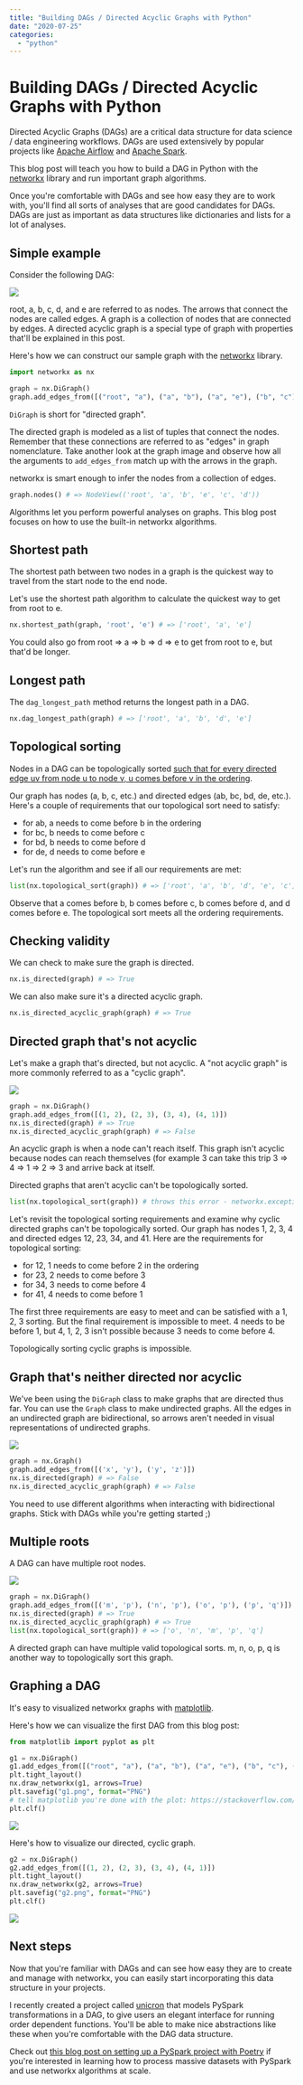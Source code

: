 ```yaml
---
title: "Building DAGs / Directed Acyclic Graphs with Python"
date: "2020-07-25"
categories: 
  - "python"
---
```


# Building DAGs / Directed Acyclic Graphs with Python

Directed Acyclic Graphs (DAGs) are a critical data structure for data science / data engineering workflows. DAGs are used extensively by popular projects like [Apache Airflow](https://github.com/apache/airflow) and [Apache Spark](https://github.com/apache/spark).

This blog post will teach you how to build a DAG in Python with the [networkx](https://networkx.github.io/) library and run important graph algorithms.

Once you're comfortable with DAGs and see how easy they are to work with, you'll find all sorts of analyses that are good candidates for DAGs. DAGs are just as important as data structures like dictionaries and lists for a lot of analyses.

## Simple example

Consider the following DAG:

![](images/Screen-Shot-2020-07-25-at-9.48.21-AM.png)

root, a, b, c, d, and e are referred to as nodes. The arrows that connect the nodes are called edges. A graph is a collection of nodes that are connected by edges. A directed acyclic graph is a special type of graph with properties that'll be explained in this post.

Here's how we can construct our sample graph with the [networkx](https://networkx.github.io/) library.

```python
import networkx as nx

graph = nx.DiGraph()
graph.add_edges_from([("root", "a"), ("a", "b"), ("a", "e"), ("b", "c"), ("b", "d"), ("d", "e")])
```

`DiGraph` is short for "directed graph".

The directed graph is modeled as a list of tuples that connect the nodes. Remember that these connections are referred to as "edges" in graph nomenclature. Take another look at the graph image and observe how all the arguments to `add_edges_from` match up with the arrows in the graph.

networkx is smart enough to infer the nodes from a collection of edges.

```python
graph.nodes() # => NodeView(('root', 'a', 'b', 'e', 'c', 'd'))
```

Algorithms let you perform powerful analyses on graphs. This blog post focuses on how to use the built-in networkx algorithms.

## Shortest path

The shortest path between two nodes in a graph is the quickest way to travel from the start node to the end node.

Let's use the shortest path algorithm to calculate the quickest way to get from root to e.

```python
nx.shortest_path(graph, 'root', 'e') # => ['root', 'a', 'e']
```

You could also go from root => a => b => d => e to get from root to e, but that'd be longer.

## Longest path

The `dag_longest_path` method returns the longest path in a DAG.

```python
nx.dag_longest_path(graph) # => ['root', 'a', 'b', 'd', 'e']
```

## Topological sorting

Nodes in a DAG can be topologically sorted [such that for every directed edge uv from node u to node v, u comes before v in the ordering](https://en.wikipedia.org/wiki/Topological_sorting).

Our graph has nodes (a, b, c, etc.) and directed edges (ab, bc, bd, de, etc.). Here's a couple of requirements that our topological sort need to satisfy:

- for ab, a needs to come before b in the ordering
- for bc, b needs to come before c
- for bd, b needs to come before d
- for de, d needs to come before e

Let's run the algorithm and see if all our requirements are met:

```python
list(nx.topological_sort(graph)) # => ['root', 'a', 'b', 'd', 'e', 'c']
```

Observe that a comes before b, b comes before c, b comes before d, and d comes before e. The topological sort meets all the ordering requirements.

## Checking validity

We can check to make sure the graph is directed.

```python
nx.is_directed(graph) # => True
```

We can also make sure it's a directed acyclic graph.

```python
nx.is_directed_acyclic_graph(graph) # => True
```

## Directed graph that's not acyclic

Let's make a graph that's directed, but not acyclic. A "not acyclic graph" is more commonly referred to as a "cyclic graph".

![](images/Screen-Shot-2020-07-25-at-11.21.58-AM.png)

```python
graph = nx.DiGraph()
graph.add_edges_from([(1, 2), (2, 3), (3, 4), (4, 1)])
nx.is_directed(graph) # => True
nx.is_directed_acyclic_graph(graph) # => False
```

An acyclic graph is when a node can't reach itself. This graph isn't acyclic because nodes can reach themselves (for example 3 can take this trip 3 => 4 => 1 => 2 => 3 and arrive back at itself.

Directed graphs that aren't acyclic can't be topologically sorted.

```python
list(nx.topological_sort(graph)) # throws this error - networkx.exception.NetworkXUnfeasible: Graph contains a cycle or graph changed during iteration
```

Let's revisit the topological sorting requirements and examine why cyclic directed graphs can't be topologically sorted. Our graph has nodes 1, 2, 3, 4 and directed edges 12, 23, 34, and 41. Here are the requirements for topological sorting:

- for 12, 1 needs to come before 2 in the ordering
- for 23, 2 needs to come before 3
- for 34, 3 needs to come before 4
- for 41, 4 needs to come before 1

The first three requirements are easy to meet and can be satisfied with a 1, 2, 3 sorting. But the final requirement is impossible to meet. 4 needs to be before 1, but 4, 1, 2, 3 isn't possible because 3 needs to come before 4.

Topologically sorting cyclic graphs is impossible.

## Graph that's neither directed nor acyclic

We've been using the `DiGraph` class to make graphs that are directed thus far. You can use the `Graph` class to make undirected graphs. All the edges in an undirected graph are bidirectional, so arrows aren't needed in visual representations of undirected graphs.

![](images/Screen-Shot-2020-07-25-at-11.24.38-AM.png)

```python
graph = nx.Graph()
graph.add_edges_from([('x', 'y'), ('y', 'z')])
nx.is_directed(graph) # => False
nx.is_directed_acyclic_graph(graph) # => False
```

You need to use different algorithms when interacting with bidirectional graphs. Stick with DAGs while you're getting started ;)

## Multiple roots

A DAG can have multiple root nodes.

![](images/Screen-Shot-2020-07-25-at-11.27.13-AM.png)

```python
graph = nx.DiGraph()
graph.add_edges_from([('m', 'p'), ('n', 'p'), ('o', 'p'), ('p', 'q')])
nx.is_directed(graph) # => True
nx.is_directed_acyclic_graph(graph) # => True
list(nx.topological_sort(graph)) # => ['o', 'n', 'm', 'p', 'q']
```

A directed graph can have multiple valid topological sorts. m, n, o, p, q is another way to topologically sort this graph.

## Graphing a DAG

It's easy to visualized networkx graphs with [matplotlib](https://github.com/matplotlib/matplotlib).

Here's how we can visualize the first DAG from this blog post:

```python
from matplotlib import pyplot as plt

g1 = nx.DiGraph()
g1.add_edges_from([("root", "a"), ("a", "b"), ("a", "e"), ("b", "c"), ("b", "d"), ("d", "e")])
plt.tight_layout()
nx.draw_networkx(g1, arrows=True)
plt.savefig("g1.png", format="PNG")
# tell matplotlib you're done with the plot: https://stackoverflow.com/questions/741877/how-do-i-tell-matplotlib-that-i-am-done-with-a-plot
plt.clf()
```

![](images/g1.png)

Here's how to visualize our directed, cyclic graph.

```python
g2 = nx.DiGraph()
g2.add_edges_from([(1, 2), (2, 3), (3, 4), (4, 1)])
plt.tight_layout()
nx.draw_networkx(g2, arrows=True)
plt.savefig("g2.png", format="PNG")
plt.clf()
```

![](images/g2.png)

## Next steps

Now that you're familiar with DAGs and can see how easy they are to create and manage with networkx, you can easily start incorporating this data structure in your projects.

I recently created a project called [unicron](https://github.com/MrPowers/unicron) that models PySpark transformations in a DAG, to give users an elegant interface for running order dependent functions. You'll be able to make nice abstractions like these when you're comfortable with the DAG data structure.

Check out [this blog post on setting up a PySpark project with Poetry](https://mungingdata.com/pyspark/poetry-dependency-management-wheel/) if you're interested in learning how to process massive datasets with PySpark and use networkx algorithms at scale.

